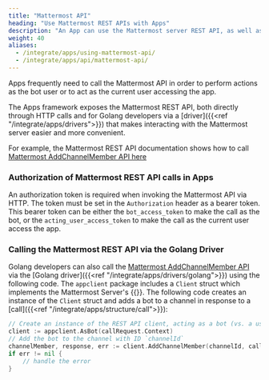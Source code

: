 ```yaml
---
title: "Mattermost API"
heading: "Use Mattermost REST APIs with Apps"
description: "An App can use the Mattermost server REST API, as well as new App services APIs offered specifically to Mattermost Apps."
weight: 40
aliases:
  - /integrate/apps/using-mattermost-api/
  - /integrate/apps/api/mattermost-api/
---
```

Apps frequently need to call the Mattermost API in order to perform actions as the bot user or to act as the current user accessing the app.

The Apps framework exposes the Mattermost REST API, both directly through HTTP calls and for Golang developers via a [driver]({{<ref "/integrate/apps/drivers">}}) that makes interacting with the Mattermost server easier and more convenient.

For example, the Mattermost REST API documentation shows how to call [Mattermost AddChannelMember API here](https://api.mattermost.com/#tag/channels/operation/AddChannelMember)

### Authorization of Mattermost REST API calls in Apps

An authorization token is required when invoking the Mattermost API via HTTP. The token must be set in the `Authorization` header as a bearer token. This bearer token can be either the `bot_access_token` to make the call as the bot, or the `acting_user_access_token` to make the call as the current user access the app.

### Calling the Mattermost REST API via the Golang Driver

Golang developers can also call the [Mattermost AddChannelMember API](https://api.mattermost.com/#tag/channels/operation/AddChannelMember) via the [Golang driver]({{<ref "/integrate/apps/drivers/golang">}}) using the following code. The `appclient` package includes a `Client` struct which implements the Mattermost Server's {{<newtabref title="client library" href="https://pkg.go.dev/github.com/mattermost/mattermost-server/v6@v6.7.2/model#Client4">}}.
The following code creates an instance of the `Client` struct and adds a bot to a channel in response to a [call]({{<ref "/integrate/apps/structure/call">}}):

```go
// Create an instance of the REST API client, acting as a bot (vs. a user)
client := appclient.AsBot(callRequest.Context)
// Add the bot to the channel with ID `channelId`
channelMember, response, err := client.AddChannelMember(channelId, callRequest.Context.BotUserID)
if err != nil {
    // handle the error
}   
```

